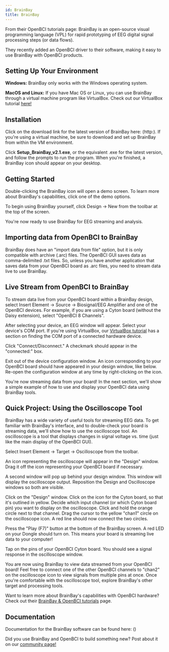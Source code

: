 ```yaml
---
id: BrainBay
title: BrainBay
---
```


From their OpenBCI tutorials page: BrainBay is an open-source visual programming language (VPL) for rapid prototyping of EEG digital signal processing steps (or data flows).

They recently added an OpenBCI driver to their software, making it easy to use BrainBay with OpenBCI products.

## Setting Up Your Environment

**Windows:** BrainBay only works with the Windows operating system.

**MacOS and Linux:** If you have Mac OS or Linux, you can use BrainBay through a virtual machine program like VirtualBox. Check out our VirtualBox tutorial [here!](Software/CompatibleThirdPartySoftware/07-VirtualBox.md)

## Installation

Click on the download link for the latest version of BrainBay here: (http:). If you're using a virtual machine, be sure to download and set up BrainBay from within the VM environment.

Click **Setup_BrainBay_v2.1.exe**, or the equivalent .exe for the latest version, and follow the prompts to run the program. When you're finished, a BrainBay icon should appear on your desktop.

## Getting Started

Double-clicking the BrainBay icon will open a demo screen. To learn more about BrainBay's capabilities, click one of the demo options.

To begin using BrainBay yourself, click Design -> New from the toolbar at the top of the screen.

You're now ready to use BrainBay for EEG streaming and analysis.

## Importing data from OpenBCI to BrainBay

BrainBay does have an "import data from file" option, but it is only compatible with archive (.arc) files. The OpenBCI GUI saves data as comma-delimited .txt files. So, unless you have another application that saves data from your OpenBCI board as .arc files, you need to stream data live to use BrainBay.

## Live Stream from OpenBCI to BrainBay

To stream data live from your OpenBCI board within a BrainBay design, select Insert Element -> Source -> Biosignal/EEG Amplifier and one of the OpenBCI devices. For example, if you are using a Cyton board (without the Daisy extension), select "OpenBCI 8 Channels".

After selecting your device, an EEG window will appear. Select your device's COM port. If you're using VirtualBox, our [VirtualBox tutorial](Software/CompatibleThirdPartySoftware/07-VirtualBox.md) has a section on finding the COM port of a connected hardware device.

Click "Connect/Disconnect." A checkmark should appear in the "connected:" box.

Exit out of the device configuration window. An icon corresponding to your OpenBCI board should have appeared in your design window, like below. Re-open the configuration window at any time by right-clicking on the icon.

You're now streaming data from your board! In the next section, we'll show a simple example of how to use and display your OpenBCI data using BrainBay tools.

## Quick Project: Using the Oscilloscope Tool

BrainBay has a wide variety of useful tools for streaming EEG data. To get familiar with BrainBay's interface, and to double-check your board is streaming data, we'll show how to use the oscilloscope tool. An oscilloscope is a tool that displays changes in signal voltage vs. time (just like the main display of the OpenBCI GUI).

Select Insert Element -> Target -> Oscilloscope from the toolbar.

An icon representing the oscilloscope will appear in the "Design" window. Drag it off the icon representing your OpenBCI board if necessary.

A second window will pop up behind your design window. This window will display the oscilloscope output. Reposition the Design and Oscilloscope windows so both are visible.

Click on the "Design" window. Click on the icon for the Cyton board, so that it's outlined in yellow. Decide which input channel (or which Cyton board pin) you want to display on the oscilloscope. Click and hold the orange circle next to that channel. Drag the cursor to the yellow "chan1" circle on the oscilloscope icon. A red line should now connect the two circles.

Press the "Play (F7)" button at the bottom of the BrainBay screen. A red LED on your Dongle should turn on. This means your board is streaming live data to your computer!

Tap on the pins of your OpenBCI Cyton board. You should see a signal response in the oscilloscope window.

You are now using BrainBay to view data streamed from your OpenBCI board! Feel free to connect one of the other OpenBCI channels to "chan2" on the oscilloscope icon to view signals from multiple pins at once. Once you're comfortable with the oscilloscope tool, explore BrainBay's other target and processing tools.

Want to learn more about BrainBay's capabilities with OpenBCI hardware? Check out their [BrainBay & OpenBCI tutorials](https://sites.google.com/site/biofeedbackpages/brainbay-openbci) page.

## Documentation

Documentation for the BrainBay software can be found here: ()

Did you use BrainBay and OpenBCI to build something new? Post about it on our [community page!](http://openbci.com/community/)

